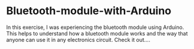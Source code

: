 # Bluetooth-module-with-Arduino
In this exercise, I was experiencing the bluetooth module using Arduino. This helps to understand how a bluetooth module works and the way that anyone can use it in any electronics circuit. Check it out....

